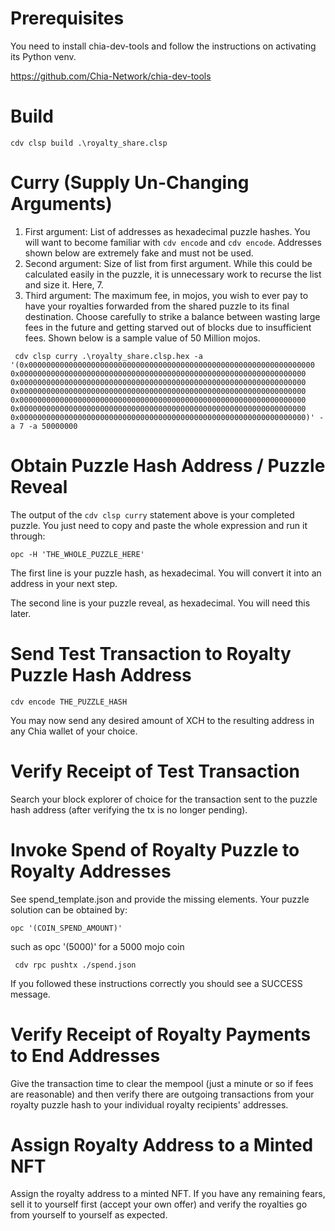 # Prerequisites

You need to install chia-dev-tools and follow the instructions on activating its Python venv.

https://github.com/Chia-Network/chia-dev-tools

# Build

```cdv clsp build .\royalty_share.clsp```

# Curry (Supply Un-Changing Arguments)

1. First argument: List of addresses as hexadecimal puzzle hashes. You will want to become familiar with `cdv encode` and `cdv encode`. Addresses shown below are extremely fake and must not be used.
2. Second argument: Size of list from first argument. While this could be calculated easily in the puzzle, it is unnecessary work to recurse the list and size it. Here, 7.
3. Third argument: The maximum fee, in mojos, you wish to ever pay to have your royalties forwarded from the shared puzzle to its final destination. Choose carefully to strike a balance between wasting large fees in the future and getting starved out of blocks due to insufficient fees. Shown below is a sample value of 50 Million mojos.

```
 cdv clsp curry .\royalty_share.clsp.hex -a '(0x0000000000000000000000000000000000000000000000000000000000000000 0x0000000000000000000000000000000000000000000000000000000000000000 0x0000000000000000000000000000000000000000000000000000000000000000 0x0000000000000000000000000000000000000000000000000000000000000000 0x0000000000000000000000000000000000000000000000000000000000000000 0x0000000000000000000000000000000000000000000000000000000000000000 0x0000000000000000000000000000000000000000000000000000000000000000)' -a 7 -a 50000000
 ```

# Obtain Puzzle Hash Address / Puzzle Reveal

The output of the `cdv clsp curry` statement above is your completed puzzle. You just need to copy and paste the whole expression and run it through:

```
opc -H 'THE_WHOLE_PUZZLE_HERE'
```

The first line is your puzzle hash, as hexadecimal. You will convert it into an address in your next step.

The second line is your puzzle reveal, as hexadecimal. You will need this later.

# Send Test Transaction to Royalty Puzzle Hash Address

```
cdv encode THE_PUZZLE_HASH
```

You may now send any desired amount of XCH to the resulting address in any Chia wallet of your choice.

# Verify Receipt of Test Transaction

Search your block explorer of choice for the transaction sent to the puzzle hash address (after verifying the tx is no longer pending).

# Invoke Spend of Royalty Puzzle to Royalty Addresses

See spend_template.json and provide the missing elements. Your puzzle solution can be obtained by:

```
opc '(COIN_SPEND_AMOUNT)'
```
such as opc '(5000)' for a 5000 mojo coin

```
 cdv rpc pushtx ./spend.json
 ```

 If you followed these instructions correctly you should see a SUCCESS message.

# Verify Receipt of Royalty Payments to End Addresses

Give the transaction time to clear the mempool (just a minute or so if fees are reasonable) and then verify there are outgoing transactions from your royalty puzzle hash to your individual royalty recipients' addresses.

# Assign Royalty Address to a Minted NFT

Assign the royalty address to a minted NFT. If you have any remaining fears, sell it to yourself first (accept your own offer) and verify the royalties go from yourself to yourself as expected.